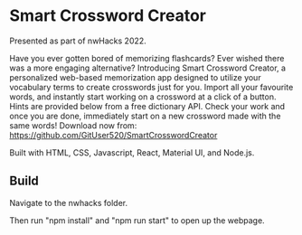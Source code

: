 # Smart Crossword Creator

Presented as part of nwHacks 2022.

Have you ever gotten bored of memorizing flashcards? Ever wished there was a more engaging alternative?
Introducing Smart Crossword Creator, a personalized web-based memorization app designed to utilize your vocabulary terms to create crosswords just for you. Import all your favourite words, and instantly start working on a crossword at a click of a button. 
Hints are provided below from a free dictionary API. Check your work and once you are done, immediately start on a new crossword made with the same words!
Download now from: https://github.com/GitUser520/SmartCrosswordCreator

Built with HTML, CSS, Javascript, React, Material UI, and Node.js.

## Build

Navigate to the nwhacks folder. 

Then run "npm install" and "npm run start" to open up the webpage.

